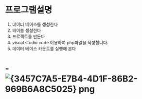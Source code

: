 # 프로그램설명
1. 데이터 베이스를 생성한다
2. 테이블 생성한다
3. 프로젝트를 만든다
4. visual studio code 이용하여 php파일을 작성합니다.
5. 데이터 베이스 카운트를 실행해 본다
# -![{3457C7A5-E7B4-4D1F-86B2-969B6A8C5025} png](https://user-images.githubusercontent.com/102707554/170012948-9cbb9906-aadd-44a9-b92f-1ccfa01a28de.jpg)
